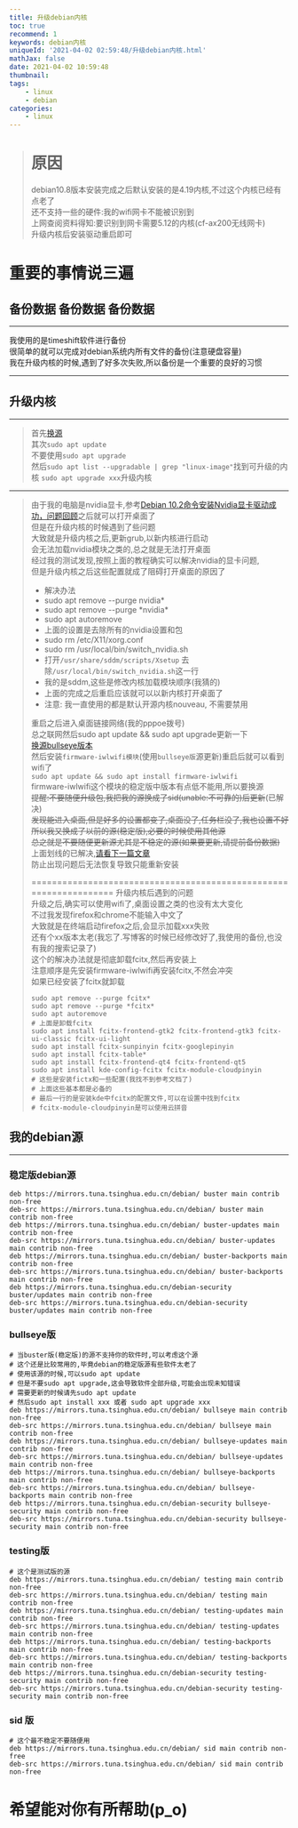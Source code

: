 ```yaml
---
title: 升级debian内核
toc: true
recommend: 1
keywords: debian内核
uniqueId: '2021-04-02 02:59:48/升级debian内核.html'
mathJax: false
date: 2021-04-02 10:59:48
thumbnail:
tags:
    - linux
    - debian
categories:
    - linux
---
```

> # 原因
> debian10.8版本安装完成之后默认安装的是4.19内核,不过这个内核已经有点老了  
> 还不支持一些的硬件:我的wifi网卡不能被识别到  
> 上网查阅资料得知:要识别到网卡需要5.12的内核(cf-ax200无线网卡)  
> 升级内核后安装驱动重启即可  
<!-- more -->
# 重要的事情说三遍
## **备份数据** **备份数据** **备份数据**
---
我使用的是timeshift软件进行备份  
很简单的就可以完成对debian系统内所有文件的备份(注意硬盘容量)  
我在升级内核的时候,遇到了好多次失败,所以备份是一个重要的良好的习惯  

---
## 升级内核
---
> 首先[换源](#bullseye版)  
> 其次`sudo apt update`  
> 不要使用`sudo apt upgrade`  
> 然后`sudo apt list --upgradable | grep "linux-image"`找到可升级的内核
> `sudo apt upgrade xxx`升级内核

---
> 由于我的电脑是nvidia显卡,参考[Debian 10.2命令安装Nvidia显卡驱动成功，问题回顾](https://blog.csdn.net/qq_21595501/article/details/103705776)之后就可以打开桌面了  
> 但是在升级内核的时候遇到了些问题  
> 大致就是升级内核之后,更新grub,以新内核进行启动  
> 会无法加载nvidia模块之类的,总之就是无法打开桌面  
> 经过我的测试发现,按照上面的教程确实可以解决nvidia的显卡问题,  
> 但是升级内核之后这些配置就成了阻碍打开桌面的原因了  
> - 解决办法
> - sudo apt remove --purge nvidia*
> - sudo apt remove --purge \*nvidia\*
> - sudo apt autoremove
> - 上面的设置是去除所有的nvidia设置和包
> - sudo rm /etc/X11/xorg.conf
> - sudo rm /usr/local/bin/switch_nvidia.sh
> - 打开`/usr/share/sddm/scripts/Xsetup` 去除`/usr/local/bin/switch_nvidia.sh`这一行
> - 我的是sddm,这些是修改内核加载模块顺序(我猜的)
> - 上面的完成之后重启应该就可以以新内核打开桌面了
> - 注意: 我一直使用的都是默认开源内核nouveau, 不需要禁用  
> 
> 重启之后进入桌面链接网络(我的pppoe拨号)  
> 总之联网然后sudo apt update && sudo apt upgrade更新一下  
> [换源bullseye版本](#bullseye版)  
> 然后安装`firmware-iwlwifi模块`(使用`bullseye版`源更新)重启后就可以看到wifi了  
> `sudo apt update && sudo apt install firmware-iwlwifi`  
> firmware-iwlwifi这个模块的稳定版中版本有点低不能用,所以要换源  
> ~~提醒:不要随便升级包,我把我的源换成了sid(unable:不可靠的)后更新~~(已解决)  
> ~~发现能进入桌面,但是好多的设置都变了,桌面没了,任务栏没了,我也设置不好~~  
> ~~所以我又换成了以前的源(稳定版),必要的时候使用其他源~~  
> ~~总之就是不要随便更新源尤其是不稳定的源(如果要更新,请提前备份数据)~~  
> 上面划线的已解决,[请看下一篇文章](https://zhangpf2000.github.io/2021/04/03/debian%E5%8D%87%E7%BA%A7%E8%BD%AF%E4%BB%B6%E5%90%8E%E9%BB%91%E5%B1%8F%E8%A7%A3%E5%86%B3/)  
> 防止出现问题后无法恢复导致只能重新安装  
> 
> ==================================================================
> 升级内核后遇到的问题  
> 升级之后,确实可以使用wifi了,桌面设置之类的也没有太大变化  
> 不过我发现firefox和chrome不能输入中文了  
> 大致就是在终端启动firefox之后,会显示加载xxx失败  
> 还有个xx版本太老(我忘了.写博客的时候已经修改好了,我使用的备份,也没有我的搜索记录了)  
> 这个的解决办法就是彻底卸载fcitx,然后再安装上  
> 注意顺序是先安装firmware-iwlwifi再安装fcitx,不然会冲突  
> 如果已经安装了fcitx就卸载  
> ```
> sudo apt remove --purge fcitx*
> sudo apt remove --purge *fcitx*
> sudo apt autoremove
> # 上面是卸载fcitx
> sudo apt install fcitx-frontend-gtk2 fcitx-frontend-gtk3 fcitx-ui-classic fcitx-ui-light
> sudo apt install fcitx-sunpinyin fcitx-googlepinyin
> sudo apt install fcitx-table*
> sudo apt install fcitx-frontend-qt4 fcitx-frontend-qt5
> sudo apt install kde-config-fcitx fcitx-module-cloudpinyin
> # 这些是安装fictx和一些配置(我找不到参考文档了)
> # 上面这些基本都是必备的
> # 最后一行的是安装kde中fcitx的配置文件,可以在设置中找到fcitx
> # fcitx-module-cloudpinyin是可以使用云拼音
> ```


## 我的debian源
---
### 稳定版debian源
``` buster版
deb https://mirrors.tuna.tsinghua.edu.cn/debian/ buster main contrib non-free
deb-src https://mirrors.tuna.tsinghua.edu.cn/debian/ buster main contrib non-free
deb https://mirrors.tuna.tsinghua.edu.cn/debian/ buster-updates main contrib non-free
deb-src https://mirrors.tuna.tsinghua.edu.cn/debian/ buster-updates main contrib non-free
deb https://mirrors.tuna.tsinghua.edu.cn/debian/ buster-backports main contrib non-free
deb-src https://mirrors.tuna.tsinghua.edu.cn/debian/ buster-backports main contrib non-free
deb https://mirrors.tuna.tsinghua.edu.cn/debian-security buster/updates main contrib non-free
deb-src https://mirrors.tuna.tsinghua.edu.cn/debian-security buster/updates main contrib non-free
```

### bullseye版
```
# 当buster版(稳定版)的源不支持你的软件时,可以考虑这个源
# 这个还是比较常用的,毕竟debian的稳定版源有些软件太老了
# 使用该源的时候,可以sudo apt update
# 但是不要sudo apt upgrade,这会导致软件全部升级,可能会出现未知错误
# 需要更新的时候请先sudo apt update
# 然后sudo apt install xxx 或者 sudo apt upgrade xxx
deb https://mirrors.tuna.tsinghua.edu.cn/debian/ bullseye main contrib non-free
deb-src https://mirrors.tuna.tsinghua.edu.cn/debian/ bullseye main contrib non-free
deb https://mirrors.tuna.tsinghua.edu.cn/debian/ bullseye-updates main contrib non-free
deb-src https://mirrors.tuna.tsinghua.edu.cn/debian/ bullseye-updates main contrib non-free
deb https://mirrors.tuna.tsinghua.edu.cn/debian/ bullseye-backports main contrib non-free
deb-src https://mirrors.tuna.tsinghua.edu.cn/debian/ bullseye-backports main contrib non-free
deb https://mirrors.tuna.tsinghua.edu.cn/debian-security bullseye-security main contrib non-free
deb-src https://mirrors.tuna.tsinghua.edu.cn/debian-security bullseye-security main contrib non-free
```

### testing版
```
# 这个是测试版的源
deb https://mirrors.tuna.tsinghua.edu.cn/debian/ testing main contrib non-free
deb-src https://mirrors.tuna.tsinghua.edu.cn/debian/ testing main contrib non-free
deb https://mirrors.tuna.tsinghua.edu.cn/debian/ testing-updates main contrib non-free
deb-src https://mirrors.tuna.tsinghua.edu.cn/debian/ testing-updates main contrib non-free
deb https://mirrors.tuna.tsinghua.edu.cn/debian/ testing-backports main contrib non-free
deb-src https://mirrors.tuna.tsinghua.edu.cn/debian/ testing-backports main contrib non-free
deb https://mirrors.tuna.tsinghua.edu.cn/debian-security testing-security main contrib non-free
deb-src https://mirrors.tuna.tsinghua.edu.cn/debian-security testing-security main contrib non-free
```
### sid 版
```
# 这个最不稳定不要随便用
deb https://mirrors.tuna.tsinghua.edu.cn/debian/ sid main contrib non-free
deb-src https://mirrors.tuna.tsinghua.edu.cn/debian/ sid main contrib non-free
```

# 希望能对你有所帮助(p_o)